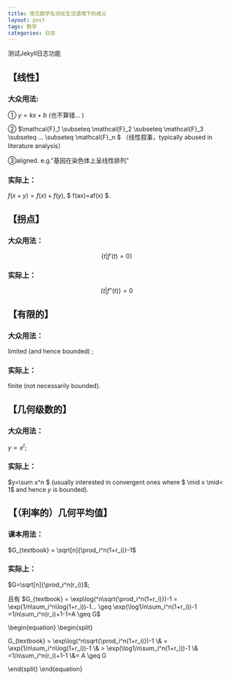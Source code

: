 ```yaml
---
title: 常见数学名词在生活语境下的歧义
layout: post
tags: 数学
categories: 日志
---
```


测试Jekyll日志功能

## 【线性】

### 大众用法:

① $y=kx+b$
(也不算错… )

② $\mathcal{F}_1 \subseteq \mathcal{F}_2 \subseteq \mathcal{F}_3 \subseteq ... \subseteq \mathcal{F}_n $ （线性叙事，typically abused in literature analysis）

③aligned. e.g."基因在染色体上呈线性排列"

### 实际上：

$f(x+y)=f(x)+f(y)$,
$ f(ax)=af(x) $.

## 【拐点】

### 大众用法：

$$\{t|f'(t)=0\}$$

### 实际上：

$$\{t|f''(t)\}=0$$

## 【有限的】

###  大众用法：

limited (and hence bounded) ;

###   实际上：

finite (not necessarily bounded). 

## 【几何级数的】

###   大众用法：

$y∝e^t$; 

###  实际上：

$y=\sum x^n $ (usually interested in convergent ones where $ \mid x \mid< 1$ and hence $y$ is bounded).

## 【（利率的）几何平均值】

###   课本用法：

$G_{textbook} = \sqrt[n]{\prod_i^n(1+r_i)}-1$

###  实际上：

$G=\sqrt[n]{\prod_i^n(r_i)}$; 

且有 $G_{textbook} = \exp\log(^n\sqrt{\prod_i^n(1+r_i)})-1 = \exp(1/n\sum_i^n\log(1+r_i))-1... \geq \exp(\log1/n\sum_i^n(1+r_i))-1 =1/n\sum_i^n(r_i)+1-1=A \geq G$

\begin{equation} 
\begin{split}

G_{textbook} = \exp\log(^n\sqrt{\prod_i^n(1+r_i)})-1 
\\& = \exp(1/n\sum_i^n\log(1+r_i))-1 
\\& > \exp(\log1/n\sum_i^n(1+r_i))-1 
\\& =1/n\sum_i^n(r_i)+1-1
\\&= A \geq G

\end{split}
\end{equation}
 
